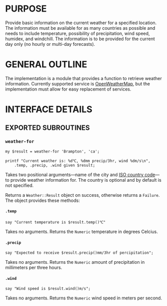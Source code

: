 # PURPOSE

Provide basic information on the current weather for a specified location.
The information must be available for as many countries as possible and
needs to include temperature, possibility of precipitation, wind
speed, humidex, and windchill. The information is to be provided
for the current day only (no hourly or multi-day forecasts).

# GENERAL OUTLINE

The implementation is a module that provides a function to retrieve
weather information. Currently supported service
is [OpenWeatherMap](www.openweathermap.org), but the implementation
must allow for easy replacement of services.

# INTERFACE DETAILS

## EXPORTED SUBROUTINES

### `weather-for`

    my $result = weather-for 'Brampton', 'ca';

    printf "Current weather is: %d℃, %dmm precip/3hr, wind %dm/s\n",
        .temp, .precip, .wind given $result;

Takes two positional arguments—name of the city and [ISO country
code](http://www.nationsonline.org/oneworld/country_code_list.htm)—to
provide weather information for. The country is optional and by default is
not specified.

Returns a `Weather::Result` object on success, otherwise returns
a `Failure`. The object provides these methods:

#### `.temp`

    say "Current temperature is $result.temp()℃"

Takes no arguments. Returns the `Numeric` temperature in degrees Celcius.

#### `.precip`

    say "Expected to receive $result.precip()mm/3hr of percipitation";

Takes no arguments. Returns the `Numeric` amount of precipitation in
millimeters per three hours.

#### `.wind`

    say "Wind speed is $result.wind()m/s";

Takes no arguments. Returns the `Numeric` wind speed in meters per second.
